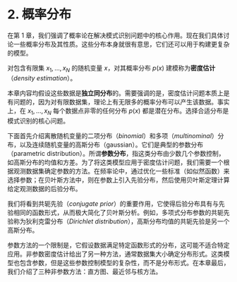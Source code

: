 # 2. 概率分布

在第 1 章，我们强调了概率论在解决模式识别问题中的核心作用。现在我们具体讨论一些概率分布及其性质。这些分布本身就很有意思，它们还可以用于构建更复杂的模型。

对包含有限集 $x_1,...,x_N$ 的随机变量 $x$，对其概率分布 $p(x)$ 建模称为**密度估计**（*density estimation*）。

本章内容均假设这些数据是**独立同分布**的。需要强调的是，密度估计问题本质上是有问题的，因为对有限数据集，理论上有无限多的概率分布可以产生该数据。事实上，在 $x_1,...,x_N$ 每个数据点非零的任何分布 $p(x)$ 都是潜在分布。选择合适分布是模式识别的核心问题。

下面首先介绍离散随机变量的二项分布（*binomial*）和多项（*multinominal*）分布，以及连续随机变量的高斯分布（gaussian）。它们是典型的参数分布（parametric distribution）。所谓**参数分布**，指这类分布由少数几个参数控制，如高斯分布的均值和方差。为了将这类模型应用于密度估计问题，我们需要一个根据观测数据集确定参数的方法。在频率论中，通过优化一些标准（如似然函数）来选择参数；在贝叶斯方法中，则在参数上引入先验分布，然后使用贝叶斯定理计算给定观测数据的后验分布。

我们将看到共轭先验（*conjugate prior*）的重要作用，它使得后验分布具有与先验相同的函数形式，从而极大简化了贝叶斯分析。例如，多项式分布参数的共轭先验称为狄利克雷分布（*Dirichlet distribution*），高斯分布均值的共轭先验是另一个高斯分布。

参数方法的一个限制是，它假设数据满足特定函数形式的分布，这可能不适合特定应用。非参数密度估计给出了另一种方法，通常数据集大小确定分布形式。这类模型也包含参数，但是这些参数控制模型的复杂性，而不是分布形式。在本章最后，我们介绍了三种非参数方法：直方图、最近邻与核方法。

